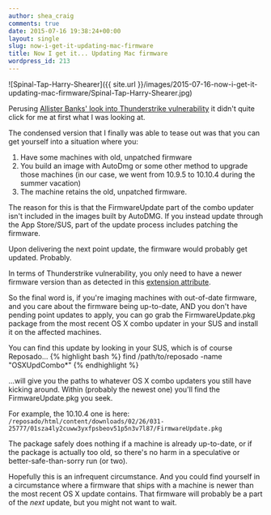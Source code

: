 ```yaml
---
author: shea_craig
comments: true
date: 2015-07-16 19:38:24+00:00
layout: single
slug: now-i-get-it-updating-mac-firmware
title: Now I get it... Updating Mac firmware
wordpress_id: 213
---
```


![Spinal-Tap-Harry-Shearer]({{ site.url }}/images/2015-07-16-now-i-get-it-updating-mac-firmware/Spinal-Tap-Harry-Shearer.jpg)

Perusing [Allister Banks' look into Thunderstrike
vulnerability](https://www.afp548.com/2015/03/05/thunderstrike-need-to-know/)
it didn't quite click for me at first what I was looking at.

The condensed version that I finally was able to tease out was that you can get
yourself into a situation where you:

1. Have some machines with old, unpatched firmware
2. You build an image with AutoDmg or some other method to upgrade those
   machines (in our case, we went from 10.9.5 to 10.10.4 during the summer
   vacation)
3. The machine retains the old, unpatched firmware.

The reason for this is that the FirmwareUpdate part of the combo updater isn't
included in the images built by AutoDMG. If you instead update through the App
Store/SUS, part of the update process includes patching the firmware.

Upon delivering the next point update, the firmware would probably get updated.
Probably.

In terms of Thunderstrike vulnerability, you only need to have a newer firmware
version than as detected in this [extension
attribute](https://gist.github.com/sheagcraig/962b1ec99882b80d03dc#file-thunderstrikevulnerabilityea-py).

So the final word is, if you're imaging machines with out-of-date firmware, and
you care about the firmware being up-to-date, AND you don't have pending point
updates to apply, you can go grab the FirmwareUpdate.pkg package from the most
recent OS X combo updater in your SUS and install it on the affected machines.

You can find this update by looking in your SUS, which is of course Reposado...
{% highlight bash %}
    find /path/to/reposado -name "OSXUpdCombo*"
{% endhighlight %}

...will give you the paths to whatever OS X combo updaters you still have
kicking around. Within (probably the newest one) you'll find the
FirmwareUpdate.pkg you seek.

For example, the 10.10.4 one is here: 
`/reposado/html/content/downloads/02/26/031-25777/01sza4ly2cuww3yxfpsbeov51p5n3v7l87/FirmwareUpdate.pkg`
    
The package safely does nothing if a machine is already up-to-date, or if the
package is actually too old, so there's no harm in a speculative or
better-safe-than-sorry run (or two).

Hopefully this is an infrequent circumstance. And you could find yourself in a
circumstance where a firmware that ships with a machine is newer than the most
recent OS X update contains. That firmware will probably be a part of the
_next_ update, but you might not want to wait.
